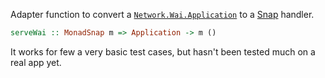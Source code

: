 Adapter function to convert a [`Network.Wai.Application`][Application] to a [Snap][] handler.

```haskell
serveWai :: MonadSnap m => Application -> m ()
```

It works for few a very basic test cases, but hasn't been tested much
on a real app yet.

[Application]: https://hackage.haskell.org/package/wai-3.2.2.1/docs/Network-Wai.html#t:Application
[Snap]: https://hackage.haskell.org/package/snap-core-1.0.4.0/docs/Snap-Core.html#t:Snap
